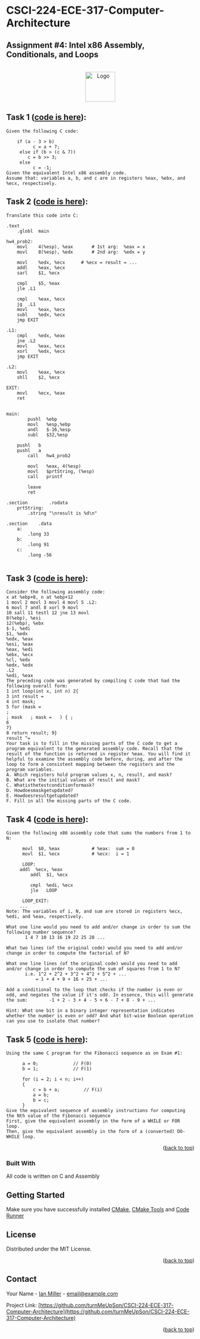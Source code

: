 # CSCI-224-ECE-317-Computer-Architecture

## Assignment #4: Intel x86 Assembly, Conditionals, and Loops
 
<a  name="readme-top"></a>
   
<!-- PROJECT LOGO -->
<br />
<div align="center">
  <a href="https://github.com/turnMeUpSon/CSCI-224-ECE-317-Computer-Architecture">
    <img src="https://github.com/turnMeUpSon/CSCI-224-ECE-317-Computer-Architecture/blob/main/ComputerSystems.jpeg" alt="Logo" width="80" height="80">
  </a>
</div>



<!-- Task 1 -->

## Task 1 ([code is here](https://github.com/turnMeUpSon/Solved-CSCI-224-ECE-317-Computer-Architecture/blob/Intel-x86-Assembly-Conditionals-and-Loops/intel_x86_assembly_conditionals_loops_1.asm)):
```
Given the following C code:

    if (a - 3 > b)
	      c = a + 7;
	 else if (b > (c & 7))
        c = b >> 3;
	 else
	      c = -1;
Given the equivalent Intel x86 assembly code.
Assume that: variables a, b, and c are in registers %eax, %ebx, and %ecx, respectively.
```

## Task 2 ([code is here](https://github.com/turnMeUpSon/Solved-CSCI-224-ECE-317-Computer-Architecture/blob/Intel-x86-Assembly-Conditionals-and-Loops/intel_x86_assembly_conditionals_loops_2.c)):
```
Translate this code into C:

.text
	.globl	main

hw4_prob2:
	movl	4(%esp), %eax		# 1st arg:  %eax = x
	movl	8(%esp), %edx		# 2nd arg:  %edx = y

	movl	%edx, %ecx		# %ecx = result = ...
	addl	%eax, %ecx
	sarl	$1, %ecx

	cmpl	$5, %eax
	jle	.L1

	cmpl	%eax, %ecx
	jg	.L1
	movl	%eax, %ecx
	subl	%edx, %ecx
	jmp	EXIT

.L1:
	cmpl	%edx, %eax
	jne	.L2
	movl	%eax, %ecx
	xorl	%edx, %ecx
	jmp	EXIT

.L2:
	movl	%eax, %ecx
	shll	$2, %ecx

EXIT:
	movl	%ecx, %eax
	ret


main:
        pushl  %ebp
        movl   %esp,%ebp
        andl   $-16,%esp
        subl   $32,%esp

	pushl	b
	pushl	a
        call   hw4_prob2

        movl   %eax, 4(%esp)
        movl   $prtString, (%esp)
        call   printf

        leave  
        ret    

.section        .rodata
    prtString:
        .string "\nresult is %d\n"

.section	.data
	a:
		.long 33
	b:
		.long 91
	c:
		.long -56


```

## Task 3 ([code is here](https://github.com/turnMeUpSon/Solved-CSCI-224-ECE-317-Computer-Architecture/blob/Intel-x86-Assembly-Conditionals-and-Loops/intel_x86_assembly_conditionals_loops_3.c)):
```
Consider the following assembly code:
x at %ebp+8, n at %ebp+12
1 movl 2 movl 3 movl 4 movl 5 .L2:
6 movl 7 andl 8 xorl 9 movl
10 sall 11 testl 12 jne 13 movl
8(%ebp), %esi
12(%ebp), %ebx
$-1, %edi
$1, %edx
%edx, %eax
%esi, %eax
%eax, %edi
%ebx, %ecx
%cl, %edx
%edx, %edx
.L2
%edi, %eax
The preceding code was generated by compiling C code that had the following overall form:
1 int loop(int x, int n) 2{
3 int result =
4 int mask;
5 for (mask =
;
; mask   ; mask =   ) { ;
6
7}
8 return result; 9}
result ^=
Your task is to fill in the missing parts of the C code to get a program equivalent to the generated assembly code. Recall that the result of the function is returned in register %eax. You will find it helpful to examine the assembly code before, during, and after the loop to form a consistent mapping between the registers and the program variables.
A. Which registers hold program values x, n, result, and mask?
B. What are the initial values of result and mask?
C. Whatisthetestconditionformask?
D. Howdoesmaskgetupdated?
E. Howdoesresultgetupdated?
F. Fill in all the missing parts of the C code.
```

## Task 4 ([code is here](https://github.com/turnMeUpSon/Solved-CSCI-224-ECE-317-Computer-Architecture/blob/Intel-x86-Assembly-Conditionals-and-Loops/intel_x86_assembly_conditionals_loops_4.txt)):
```
Given the following x86 assembly code that sums the numbers from 1 to N:

      movl  $0, %eax			# %eax:  sum = 0
      movl  $1, %ecx			# %ecx:  i = 1

      LOOP:
	 addl  %ecx, %eax
         addl  $1, %ecx

         cmpl  %edi, %ecx
         jle   LOOP

      LOOP_EXIT:
	 ...
Note: The variables of i, N, and sum are stored in registers %ecx, %edi, and %eax, respectively.

What one line would you need to add and/or change in order to sum the following number sequence?
       1 4 7 10 13 16 19 22 25 28 ...

What two lines (of the original code) would you need to add and/or change in order to compute the factorial of N?

What one line lines (of the original code) would you need to add and/or change in order to compute the sum of squares from 1 to N?
       i.e. 1^2 + 2^2 + 3^2 + 4^2 + 5^2 + ...
           = 1 + 4 + 9 + 16 + 25 + ...

Add a conditional to the loop that checks if the number is even or odd, and negates the value if it's odd. In essence, this will generate the sum:        -1 + 2 - 3 + 4 - 5 + 6 - 7 + 8 - 9 + ...

Hint: What one bit in a binary integer representation indicates whether the number is even or odd? And what bit-wise Boolean operation can you use to isolate that number?
```

## Task 5 ([code is here](https://github.com/turnMeUpSon/Solved-CSCI-224-ECE-317-Computer-Architecture/blob/Intel-x86-Assembly-Conditionals-and-Loops/intel_x86_assembly_conditionals_loops_5.asm)):
```
Using the same C program for the Fibonacci sequence as on Exam #1:

      a = 0;			 // F(0)
      b = 1;			 // F(1)

      for (i = 2; i < n; i++)
      {
          c = b + a;		 // F(i)
          a = b;
          b = c;
      }
Give the equivalent sequence of assembly instructions for computing the Nth value of the Fibonacci sequence
First, give the equivalent assembly in the form of a WHILE or FOR loop.
Then, give the equivalent assembly in the form of a (converted) DO-WHILE loop.
```
<p  align="right">(<a  href="#readme-top">back to top</a>)</p>

  
  
  

### Built With
All code is written on C and Assembly


## Getting Started

  

Make sure you have successfully installed [CMake](https://marketplace.visualstudio.com/items?itemName=twxs.cmake), [CMake Tools](https://marketplace.visualstudio.com/items?itemName=ms-vscode.cmake-tools) and [Code Runner](https://marketplace.visualstudio.com/items?itemName=formulahendry.code-runner)


<!-- LICENSE -->

## License

  

Distributed under the MIT License.

  

<p  align="right">(<a  href="#readme-top">back to top</a>)</p>

  
  
  

<!-- CONTACT -->

## Contact

  

Your Name - [Ian Miller](https://www.linkedin.com/in/ian-miller-620a63245/) - email@example.com

  

Project Link: [https://github.com/turnMeUpSon/CSCI-224-ECE-317-Computer-Architecture](https://github.com/turnMeUpSon/CSCI-224-ECE-317-Computer-Architecture)

  

<p  align="right">(<a  href="#readme-top">back to top</a>)</p>
